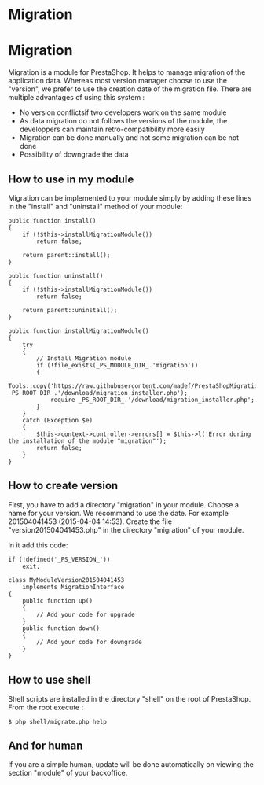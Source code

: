 # Migration

Migration
=========

Migration is a module for PrestaShop. It helps to manage migration of the application data.
Whereas most version manager choose to use the "version", we prefer to use the creation date of the migration file.
There are multiple advantages of using this system :

 - No version conflictsif two developers work on the same module
 - As data migration do not follows the versions of the module, the developpers can maintain retro-compatibility more easily
 - Migration can be done manually and not some migration can be not done
 - Possibility of downgrade the data


How to use in my module
-----------------------

Migration can be implemented to your module simply by adding these lines in the "install" and "uninstall" method of your module:

```
public function install()
{
	if (!$this->installMigrationModule())
		return false;

	return parent::install();
}

public function uninstall()
{
	if (!$this->installMigrationModule())
		return false;

	return parent::uninstall();
}

public function installMigrationModule()
{
	try
	{
		// Install Migration module
		if (!file_exists(_PS_MODULE_DIR_.'migration'))
		{
			Tools::copy('https://raw.githubusercontent.com/madef/PrestaShopMigration/master/installer.php', _PS_ROOT_DIR_.'/download/migration_installer.php');
			require _PS_ROOT_DIR_.'/download/migration_installer.php';
		}
	}
	catch (Exception $e)
	{
		$this->context->controller->errors[] = $this->l('Error during the installation of the module "migration"');
		return false;
	}
}
```

How to create version
---------------------

First, you have to add a directory "migration" in your module.
Choose a name for your version. We recommand to use the date. For example 201504041453 (2015-04-04 14:53).
Create the file "version201504041453.php" in the directory "migration" of your module.

In it add this code:

```
if (!defined('_PS_VERSION_'))
	exit;

class MyModuleVersion201504041453
	implements MigrationInterface
{
	public function up()
	{
		// Add your code for upgrade
	}
	public function down()
	{
		// Add your code for downgrade
	}
}
```


How to use shell
----------------

Shell scripts are installed in the directory "shell" on the root of PrestaShop. From the root execute :
```
$ php shell/migrate.php help
```

And for human
--------------

If you are a simple human, update will be done automatically on viewing the section "module" of your backoffice.


